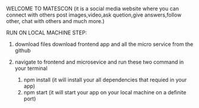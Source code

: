 WELCOME TO MATESCON
(it is a social media website where you can connect with others post images,video,ask quetion,give answers,follow other, chat with others and much more.)

RUN ON LOCAL MACHINE
STEP:
1. download files
   download frontend app and all the micro service from the github
   
2. navigate to frontend and microsevice and run these two command in your terminal

    1. npm install (it will install your all dependencies that requied in your app)
    2. npm start (it will start your app on your local machine on a definite port)

